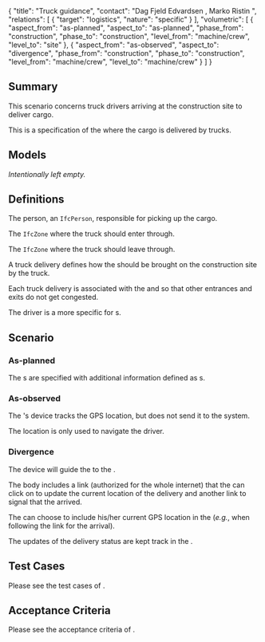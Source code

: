 <rasaeco-meta>
{
    "title": "Truck guidance",
    "contact": "Dag Fjeld Edvardsen <dag.fjeld.edvardsen@catenda.no>, Marko Ristin <rist@zhaw.ch>",
    "relations": [
        { "target": "logistics", "nature": "specific" }
    ],
    "volumetric": [
        {
            "aspect_from": "as-planned", "aspect_to": "as-planned",
            "phase_from": "construction", "phase_to": "construction",
            "level_from": "machine/crew", "level_to": "site"
        },
        {
            "aspect_from": "as-observed", "aspect_to": "divergence",
            "phase_from": "construction", "phase_to": "construction",
            "level_from": "machine/crew", "level_to": "machine/crew"
        }
    ]
}
</rasaeco-meta>

## Summary

This scenario concerns truck drivers arriving at the construction site to deliver cargo.

This is a specification of the <scenarioref name="logistics" /> where the cargo is
delivered by trucks.

## Models

*Intentionally left empty.*

## Definitions

<def name="pickup_person">

The person, an ``IfcPerson``, responsible for picking up the cargo.

</def>

<def name="entry_point">

The `IfcZone` where the truck should enter through.

</def>

<def name="exit_point">

The `IfcZone` where the truck should leave through.

</def>

<def name="truck_delivery">

A truck delivery defines how the <ref name="logistics#delivery" /> should be brought on
the construction site by the truck.

Each truck delivery is associated with the <ref name="entry_point" /> and <ref name="exit_point" />
so that other entrances and exits do not get congested. 

</def>

<def name="driver">

The driver is a more specific <ref name="logistics#operator" /> for 
<ref name="truck_delivery" />s.

</def>

## Scenario

### As-planned

<level name="site">The <ref name="logistics#delivery" />s are specified with additional information
defined as <ref name="truck_delivery" />s.</level>

### As-observed

<level name="machine">

The <ref name="driver"/>'s device tracks the GPS location, but does not send
it to the system.

The location is only used to navigate the driver.

</level>

### Divergence

<level name="machine">The  device will guide the <ref name="driver" /> to the
<ref name="logistics#delivery_location" />.</level>

<level name="machine">

The <ref name="topic_management#topic" /> body includes a link
(authorized for the whole internet) that the <ref name="driver" /> can click on to update
the current location of the delivery and another link to signal that
the <ref name="logistics#delivery" /> arrived.

The <ref name="driver" /> can choose to include his/her current GPS location
in the <ref name="logistics#delivery_update" /> (*e.g.*, when following the link for the arrival).

The updates of the delivery status are kept track in the
<modelref name="logistics#logs" />.

</level>

## Test Cases

Please see the test cases of <scenarioref name="logistics" />.

## Acceptance Criteria

Please see the acceptance criteria of <scenarioref name="logistics" />.
